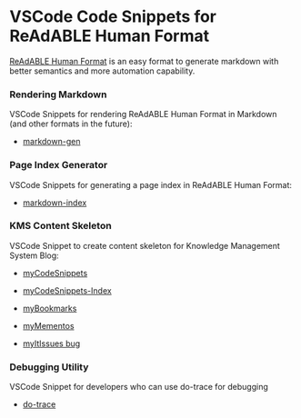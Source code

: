 
# VSCode Code Snippets for ReAdABLE Human Format


[ReAdABLE Human Format](http://readablehumanformat.com) is an easy format to generate markdown with better semantics and more automation capability.


### Rendering Markdown

VSCode Snippets for rendering ReAdABLE Human Format in Markdown (and other formats in the future):
- [markdown-gen](./vscode.markdown-gen)
                        

### Page Index Generator

VSCode Snippets for generating a page index in ReAdABLE Human Format:
- [markdown-index](./vscode.markdown-index)
                        

### KMS Content Skeleton

VSCode Snippet to create content skeleton for Knowledge Management System Blog:
- [myCodeSnippets](./vscode.mycodesnippets)
                        
- [myCodeSnippets-Index](./vscode.mycodesnippets-index)
                        
- [myBookmarks](./vscode.mybookmarks)
                        
- [myMementos](./vscode.mymementos)
                        
- [myItIssues bug](./vscode.myitissues.bug)
                        

### Debugging Utility

VSCode Snippet for developers who can use do-trace for debugging
- [do-trace](./vscode.readable.tracing)
                        
